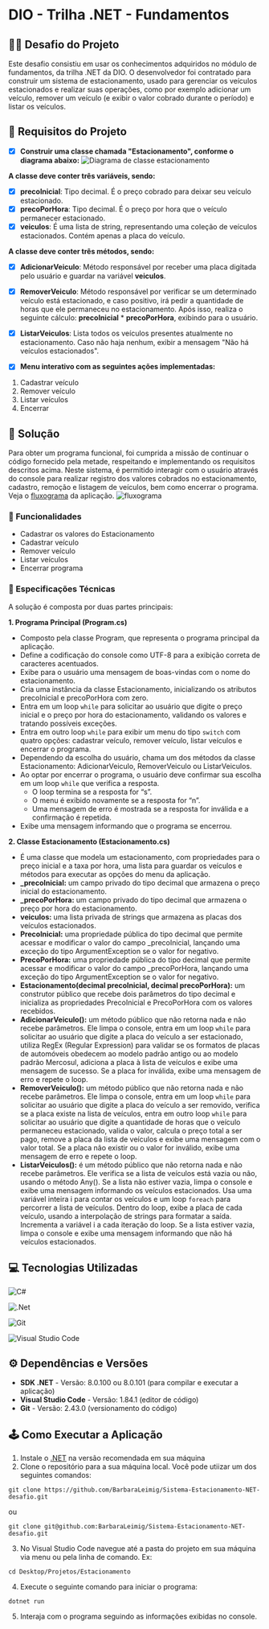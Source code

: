 # DIO - Trilha .NET - Fundamentos

## 🐱‍👤 Desafio do Projeto 
Este desafio consistiu em usar os conhecimentos adquiridos no módulo de fundamentos, da trilha .NET da DIO. O desenvolvedor foi contratado para construir um sistema de estacionamento, usado para gerenciar os veículos estacionados e realizar suas operações, como por exemplo adicionar um veículo, remover um veículo (e exibir o valor cobrado durante o período) e listar os veículos.

## 🚗 Requisitos do Projeto
- [x]  **Construir uma classe chamada "Estacionamento", conforme o diagrama abaixo:**
![Diagrama de classe estacionamento](diagrama_classe_estacionamento.png)

**A classe deve conter três variáveis, sendo:**

- [x]  **precoInicial**: Tipo decimal. É o preço cobrado para deixar seu veículo estacionado.
- [x]  **precoPorHora**: Tipo decimal. É o preço por hora que o veículo permanecer estacionado.
- [x]  **veiculos**: É uma lista de string, representando uma coleção de veículos estacionados. Contém apenas a placa do veículo.

**A classe deve conter três métodos, sendo:**

- [x]  **AdicionarVeiculo**: Método responsável por receber uma placa digitada pelo usuário e guardar na variável **veiculos**.
- [x]  **RemoverVeiculo**: Método responsável por verificar se um determinado veículo está estacionado, e caso positivo, irá pedir a quantidade de horas que ele permaneceu no estacionamento. Após isso, realiza o seguinte cálculo: **precoInicial** * **precoPorHora**, exibindo para o usuário.
- [x]  **ListarVeiculos**: Lista todos os veículos presentes atualmente no estacionamento. Caso não haja nenhum, exibir a mensagem "Não há veículos estacionados".

- [x]  **Menu interativo com as seguintes ações implementadas:**
1. Cadastrar veículo
2. Remover veículo
3. Listar veículos
4. Encerrar

## 🎯 Solução
Para obter um programa funcional, foi cumprida a missão de continuar o código fornecido pela metade, respeitando e implementando os requisitos descritos acima. Neste sistema, é permitido interagir com o usuário através do console para realizar registro dos valores cobrados no estacionamento, cadastro, remoção e listagem de veículos, bem como encerrar o programa.
Veja o [fluxograma](https://modeler.cloud.camunda.io/share/f8ed33a4-34a9-4632-89cc-de8002915beb) da aplicação.
![fluxograma](fluxogramaEestacionamento.png)

### 📄 Funcionalidades
- Cadastrar os valores do Estacionamento
- Cadastrar veículo
- Remover veículo
- Listar veículos
- Encerrar programa

### 📖 Especificações Técnicas

A solução é composta por duas partes principais: 

**1. Programa Principal (Program.cs)**
- Composto pela classe Program, que representa o programa principal da aplicação.
- Define a codificação do console como UTF-8 para a exibição correta de caracteres acentuados.
- Exibe para o usuário uma mensagem de boas-vindas com o nome do estacionamento.
- Cria uma instância da classe Estacionamento, inicializando os atributos precoInicial e precoPorHora com zero.
- Entra em um loop `while` para solicitar ao usuário que digite o preço inicial e o preço por hora do estacionamento, validando os valores e tratando possíveis exceções.
- Entra em outro loop `while` para exibir um menu do tipo `switch` com quatro opções: cadastrar veículo, remover veículo, listar veículos e encerrar o programa.
- Dependendo da escolha do usuário, chama um dos métodos da classe Estacionamento: AdicionarVeiculo, RemoverVeiculo ou ListarVeiculos.
- Ao optar por encerrar o programa, o usuário deve confirmar sua escolha em um loop `while` que verifica a resposta.
    - O loop termina se a resposta for “s”.
    - O menu é exibido novamente se a resposta for “n”.
    - Uma mensagem de erro é mostrada se a resposta for inválida e a confirmação é repetida.
- Exibe uma mensagem informando que o programa se encerrou.

**2. Classe Estacionamento (Estacionamento.cs)**
- É uma classe que modela um estacionamento, com propriedades para o preço inicial e a taxa por hora, uma lista para guardar os veículos e métodos para executar as opções do menu da aplicação.
- **_precoInicial:** um campo privado do tipo decimal que armazena o preço inicial do estacionamento.
- **_precoPorHora:** um campo privado do tipo decimal que armazena o preço por hora do estacionamento.
- **veiculos:** uma lista privada de strings que armazena as placas dos veículos estacionados.
- **PrecoInicial:** uma propriedade pública do tipo decimal que permite acessar e modificar o valor do campo _precoInicial, lançando uma exceção do tipo ArgumentException se o valor for negativo.
- **PrecoPorHora:** uma propriedade pública do tipo decimal que permite acessar e modificar o valor do campo _precoPorHora, lançando uma exceção do tipo ArgumentException se o valor for negativo.
- **Estacionamento(decimal precoInicial, decimal precoPorHora):** um construtor público que recebe dois parâmetros do tipo decimal e inicializa as propriedades PrecoInicial e PrecoPorHora com os valores recebidos.
- **AdicionarVeiculo():** um método público que não retorna nada e não recebe parâmetros. Ele limpa o console, entra em um loop `while` para solicitar ao usuário que digite a placa do veículo a ser estacionado, utiliza RegEx (Regular Expression) para validar se os formatos de placas de automóveis obedecem ao modelo padrão antigo ou ao modelo padrão Mercosul, adiciona a placa à lista de veículos e exibe uma mensagem de sucesso. Se a placa for inválida, exibe uma mensagem de erro e repete o loop.
- **RemoverVeiculo():** um método público que não retorna nada e não recebe parâmetros. Ele limpa o console, entra em um loop `while` para solicitar ao usuário que digite a placa do veículo a ser removido, verifica se a placa existe na lista de veículos, entra em outro loop `while` para solicitar ao usuário que digite a quantidade de horas que o veículo permaneceu estacionado, valida o valor, calcula o preço total a ser pago, remove a placa da lista de veículos e exibe uma mensagem com o valor total. Se a placa não existir ou o valor for inválido, exibe uma mensagem de erro e repete o loop.
- **ListarVeiculos():** é um método público que não retorna nada e não recebe parâmetros. Ele verifica se a lista de veículos está vazia ou não, usando o método Any(). Se a lista não estiver vazia, limpa o console e exibe uma mensagem informando os veículos estacionados. Usa uma variável inteira i para contar os veículos e um loop `foreach` para percorrer a lista de veículos. Dentro do loop, exibe a placa de cada veículo, usando a interpolação de strings para formatar a saída. Incrementa a variável i a cada iteração do loop. Se a lista estiver vazia, limpa o console e exibe uma mensagem informando que não há veículos estacionados.

## 💻 Tecnologias Utilizadas
![C#](https://img.shields.io/badge/c%23-%23239120.svg?style=for-the-badge&logo=csharp&logoColor=white)

![.Net](https://img.shields.io/badge/.NET-5C2D91?style=for-the-badge&logo=.net&logoColor=white)

![Git](https://img.shields.io/badge/git-%23F05033.svg?style=for-the-badge&logo=git&logoColor=white)

![Visual Studio Code](https://img.shields.io/badge/Visual%20Studio%20Code-0078d7.svg?style=for-the-badge&logo=visual-studio-code&logoColor=white)

## ⚙ Dependências e Versões 
- **SDK .NET** - Versão: 8.0.100 ou 8.0.101 (para compilar e executar a aplicação)
- **Visual Studio Code** - Versão: 1.84.1 (editor de código)
- **Git** - Versão: 2.43.0 (versionamento do código)

## 🕹 Como Executar a Aplicação
1. Instale o [.NET](https://dotnet.microsoft.com/pt-br/download) na versão recomendada em sua máquina
2. Clone o repositório para a sua máquina local. Você pode utiizar um dos seguintes comandos:
```
git clone https://github.com/BarbaraLeimig/Sistema-Estacionamento-NET-desafio.git
```
ou
```
git clone git@github.com:BarbaraLeimig/Sistema-Estacionamento-NET-desafio.git
```
3. No Visual Studio Code navegue até a pasta do projeto em sua máquina via menu ou pela linha de comando. Ex:
```
cd Desktop/Projetos/Estacionamento
```
4. Execute o seguinte comando para iniciar o programa:
```
dotnet run
```
5. Interaja com o programa seguindo as informações exibidas no console.

